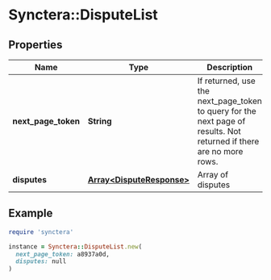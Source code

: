 # Synctera::DisputeList

## Properties

| Name | Type | Description | Notes |
| ---- | ---- | ----------- | ----- |
| **next_page_token** | **String** | If returned, use the next_page_token to query for the next page of results. Not returned if there are no more rows. | [optional] |
| **disputes** | [**Array&lt;DisputeResponse&gt;**](DisputeResponse.md) | Array of disputes |  |

## Example

```ruby
require 'synctera'

instance = Synctera::DisputeList.new(
  next_page_token: a8937a0d,
  disputes: null
)
```

